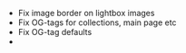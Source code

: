 * Fix image border on lightbox images
* Fix OG-tags for collections, main page etc
* Fix OG-tag defaults
* 